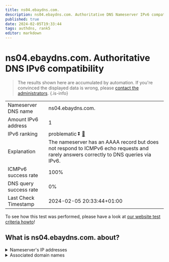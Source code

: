 ```yaml
---
title: ns04.ebaydns.com.
description: ns04.ebaydns.com. Authoritative DNS Nameserver IPv6 compatibility
published: true
date: 2024-02-05T19:33:44
tags: authdns, rank5
editor: markdown
---
```


# ns04.ebaydns.com. Authoritative DNS IPv6 compatibility

> The results shown here are accumulated by automation. If you're convinced the displayed data is wrong, please [contact the administrators](/howto/chat). 
{.is-info}




|   |   |
| - | - |
| Nameserver DNS name | ns04.ebaydns.com.
| Amount IPv6 address | 1
| IPv6 ranking | problematic :arrow_double_down: [🔗](/howto/ranking) |
| Explanation | The nameserver has an AAAA record but does not respond to ICMPv6 echo requests and rarely answers correctly to DNS queries via IPv6. |
| ICMPv6 success rate | 100%|
| DNS query success rate | 0% |
| Last Check Timestamp | 2024-02-05 20:33:44+01:00 |

To see how this test was performed, please have a look at [our website test criteria howto](/howto/testcriteria/authdns)!


## What is ns04.ebaydns.com. about?




<details>
<summary>Nameserver's IP addresses</summary>

2607:f740:e642:c::1

</details>



<details>
<summary>Associated domain names</summary>

www.ebay.com

</details>
